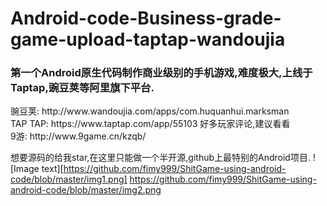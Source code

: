 # Android-code-Business-grade-game-upload-taptap-wandoujia
<h3>第一个Android原生代码制作商业级别的手机游戏,难度极大,上线于Taptap,豌豆荚等阿里旗下平台.</h3>
豌豆荚: http://www.wandoujia.com/apps/com.huquanhui.marksman <br>
TAP TAP: https://www.taptap.com/app/55103   好多玩家评论,建议看看<br>
9游: http://www.9game.cn/kzqb/ <br>

想要源码的给我star,在这里只能做一个半开源,github上最特别的Android项目.
![Image text][https://github.com/fimy999/ShitGame-using-android-code/blob/master/img1.png]
https://github.com/fimy999/ShitGame-using-android-code/blob/master/img2.png
